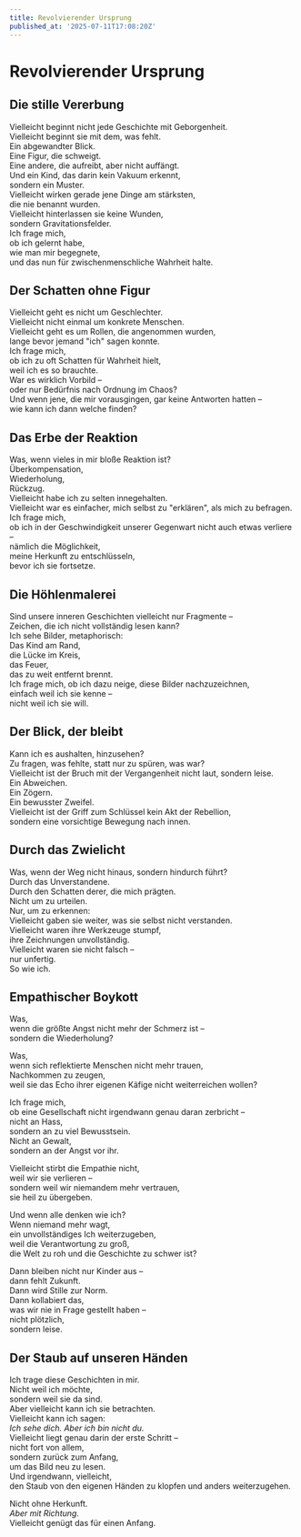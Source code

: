 ```yaml
---
title: Revolvierender Ursprung
published_at: '2025-07-11T17:08:20Z'
---
```


# Revolvierender Ursprung

## Die stille Vererbung

Vielleicht beginnt nicht jede Geschichte mit Geborgenheit.  
Vielleicht beginnt sie mit dem, was fehlt.  
Ein abgewandter Blick.  
Eine Figur, die schweigt.  
Eine andere, die aufreibt, aber nicht auffängt.  
Und ein Kind, das darin kein Vakuum erkennt,  
sondern ein Muster.  
Vielleicht wirken gerade jene Dinge am stärksten,  
die nie benannt wurden.  
Vielleicht hinterlassen sie keine Wunden,  
sondern Gravitationsfelder.  
Ich frage mich,  
ob ich gelernt habe,  
wie man mir begegnete,  
und das nun für zwischenmenschliche Wahrheit halte.

## Der Schatten ohne Figur

Vielleicht geht es nicht um Geschlechter.  
Vielleicht nicht einmal um konkrete Menschen.  
Vielleicht geht es um Rollen, die angenommen wurden,  
lange bevor jemand "ich" sagen konnte.  
Ich frage mich,  
ob ich zu oft Schatten für Wahrheit hielt,  
weil ich es so brauchte.  
War es wirklich Vorbild –  
oder nur Bedürfnis nach Ordnung im Chaos?  
Und wenn jene, die mir vorausgingen, gar keine Antworten hatten –  
wie kann ich dann welche finden?

## Das Erbe der Reaktion

Was, wenn vieles in mir bloße Reaktion ist?  
Überkompensation,  
Wiederholung,  
Rückzug.  
Vielleicht habe ich zu selten innegehalten.  
Vielleicht war es einfacher, mich selbst zu "erklären", als mich zu befragen.  
Ich frage mich,  
ob ich in der Geschwindigkeit unserer Gegenwart nicht auch etwas verliere –  
nämlich die Möglichkeit,  
meine Herkunft zu entschlüsseln,  
bevor ich sie fortsetze.

## Die Höhlenmalerei

Sind unsere inneren Geschichten vielleicht nur Fragmente –  
Zeichen, die ich nicht vollständig lesen kann?  
Ich sehe Bilder, metaphorisch:  
Das Kind am Rand,  
die Lücke im Kreis,  
das Feuer,  
das zu weit entfernt brennt.  
Ich frage mich, ob ich dazu neige, diese Bilder nachzuzeichnen,  
einfach weil ich sie kenne –  
nicht weil ich sie will.

## Der Blick, der bleibt

Kann ich es aushalten, hinzusehen?   
Zu fragen, was fehlte, statt nur zu spüren, was war?  
Vielleicht ist der Bruch mit der Vergangenheit nicht laut, sondern leise.  
Ein Abweichen.  
Ein Zögern.  
Ein bewusster Zweifel.  
Vielleicht ist der Griff zum Schlüssel kein Akt der Rebellion,  
sondern eine vorsichtige Bewegung nach innen.

## Durch das Zwielicht

Was, wenn der Weg nicht hinaus, sondern hindurch führt?  
Durch das Unverstandene.  
Durch den Schatten derer, die mich prägten.  
Nicht um zu urteilen.  
Nur, um zu erkennen:  
Vielleicht gaben sie weiter, was sie selbst nicht verstanden.  
Vielleicht waren ihre Werkzeuge stumpf,  
ihre Zeichnungen unvollständig.  
Vielleicht waren sie nicht falsch –  
nur unfertig.  
So wie ich.  

## Empathischer Boykott

Was,  
wenn die größte Angst nicht mehr der Schmerz ist –  
sondern die Wiederholung?

Was,  
wenn sich reflektierte Menschen nicht mehr trauen,  
Nachkommen zu zeugen,  
weil sie das Echo ihrer eigenen Käfige nicht weiterreichen wollen?

Ich frage mich,  
ob eine Gesellschaft nicht irgendwann genau daran zerbricht –  
nicht an Hass,  
sondern an zu viel Bewusstsein.  
Nicht an Gewalt,  
sondern an der Angst vor ihr.

Vielleicht stirbt die Empathie nicht,  
weil wir sie verlieren –  
sondern weil wir niemandem mehr vertrauen,  
sie heil zu übergeben.

Und wenn alle denken wie ich?  
Wenn niemand mehr wagt,  
ein unvollständiges Ich weiterzugeben,  
weil die Verantwortung zu groß,  
die Welt zu roh und die Geschichte zu schwer ist?

Dann bleiben nicht nur Kinder aus –  
dann fehlt Zukunft.  
Dann wird Stille zur Norm.  
Dann kollabiert das,  
was wir nie in Frage gestellt haben –  
nicht plötzlich,  
sondern leise.

## Der Staub auf unseren Händen

Ich trage diese Geschichten in mir.  
Nicht weil ich möchte,  
sondern weil sie da sind.  
Aber vielleicht kann ich sie betrachten.  
Vielleicht kann ich sagen:  
*Ich sehe dich. Aber ich bin nicht du.*  
Vielleicht liegt genau darin der erste Schritt –  
nicht fort von allem,  
sondern zurück zum Anfang,  
um das Bild neu zu lesen.  
Und irgendwann, vielleicht,  
den Staub von den eigenen Händen zu klopfen und anders weiterzugehen.

Nicht ohne Herkunft.  
*Aber mit Richtung.*  
Vielleicht genügt das für einen Anfang.
